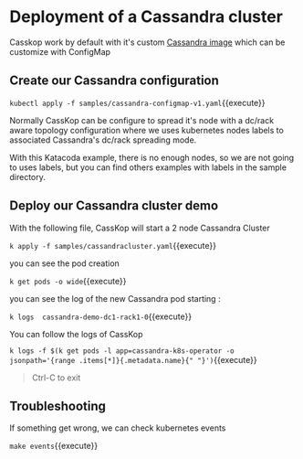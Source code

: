 

# Deployment of a Cassandra cluster 

Casskop work by default with it's custom [Cassandra image](https://github.com/Orange-OpenSource/cassandra-image) which
can be customize with ConfigMap

## Create our Cassandra configuration

`kubectl apply -f samples/cassandra-configmap-v1.yaml`{{execute}}


Normally CassKop can be configure to spread it's node with a dc/rack aware topology configuration where we uses
kubernetes nodes labels to associated Cassandra's dc/rack spreading mode.

With this Katacoda example, there is no enough nodes, so we are not going to uses labels, but you can find others
examples with labels in the sample directory.

## Deploy our Cassandra cluster demo

With the following file, CassKop will start a 2 node Cassandra Cluster

`k apply -f samples/cassandracluster.yaml`{{execute}}

you can see the pod creation 

`k get pods -o wide`{{execute}}


you can see the log of the new Cassandra pod starting :

`k logs  cassandra-demo-dc1-rack1-0`{{execute}}



You can follow the logs of CassKop 

`k logs -f $(k get pods -l app=cassandra-k8s-operator -o jsonpath='{range .items[*]}{.metadata.name}{" "}')`{{execute}}

> Ctrl-C to exit


## Troubleshooting

If something get wrong, we can check kubernetes events

`make events`{{execute}}


